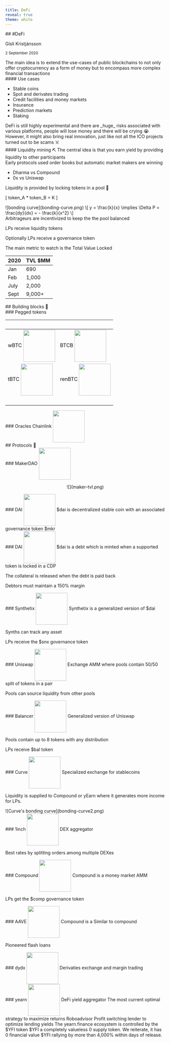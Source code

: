 ```yaml
---
title: DeFi
reveal: true
theme: white
---
```


<section>
<section>
## #DeFi

Gísli Kristjánsson
<small>

2 September 2020
</small>
</section>

<section>
The main idea is to extend the use-cases of public blockchains to not only offer cryptocurrency as a form of money but to encompass more complex financial transactions
</section>

<section>
#### Use cases

- Stable coins
- Spot and derivates trading
- Credit facilities and money markets
- Insurance
- Prediction markets
- Staking
</section>

<section>
DeFi is still highly experimental and there are _huge_ risks associated with various platforms, people will lose money and there will be crying 😭
</section>

<section>
However, it might also bring real innovation, just like not all the ICO projects turned out to be scams ☠️
</section>
</section>

<section>
<section>
#### Liquidity mining ⛏
The central idea is that you earn yield by providing liquidity to other participants
</section>

<section>
Early protocols used order books but automatic market makers are winning

- Dharma vs Compound
- 0x vs Uniswap
</section>

<section>
Liquidity is provided by locking tokens in a pool 🎱

\[ token_A * token_B = K \]
</section>

<section>
![bonding curve](bonding-curve.png)
\[ y  = \frac{k}{x} \implies \Delta P = \frac{dy}{dx} = - \frac{k}{x^2}  \]
</section>

<section>
Arbitrageurs are incentivized to keep the the pool balanced 
<p class="fragment">
LPs receive liquidity tokens
</p>
<p class="fragment">
Optionally LPs receive a governance token
</p>
</section>

<section>
The main metric to watch is the Total Value Locked

| 2020 | TVL $MM |
|------|---------|
| Jan  | 690     |
| Feb  | 1,000   |
| July | 2,000   |
| Sept | 9,000+  |
</section>
</section>

<section>
<section>
## Building blocks 🧱
</section>

<section>
### Pegged tokens

| &nbsp; |   |
|-----| ------ |
| wBTC <img style="vertical-align: middle" height="100" src="wbtc.png" /> |   BTCB <img style="vertical-align: middle" height="100" src="btcb.png" />   |
| tBTC <img style="vertical-align: middle" height="100" src="tbtc.png" /> | renBTC <img style="vertical-align: middle" height="100" src="renbtc.png" /> |
| &nbsp;  |  |
</section>

<section>
### Oracles
Chainlink <img style="vertical-align: middle" height="100" src="chainlink.png" />
</section>
</section>

<section>
<section>
## Protocols  🧬
</section>

<section>
### MakerDAO <img style="vertical-align: middle" height="100" src="makerdao.png" />
<p style="text-align: center">
  ![](maker-tvl.png)
</p>
</section>

<section>
### DAI <img style="vertical-align: middle" height="100" src="dai.png" />
$dai is decentralized stable coin with an associated governance token $mkr
</section>

<section>
### DAI <img style="vertical-align: middle" height="100" src="dai.png" />
$dai is a debt which is minted when a supported token is locked in a CDP
<p class="fragment">
The collateral is released when the debt is paid back
</p>
<p class="fragment">
Debtors must maintain a 150% margin
</p>
</section>

<section>
### Synthetix <img style="vertical-align: middle" height="100" src="dydx.png" />
Synthetix is a generalized version of $dai
<p class="fragment">
Synths can track any asset
</p>
<p class="fragment">
LPs receive the $snx governance token
</p>
</section>

<section>
### Uniswap <img style="vertical-align: middle" height="100"  src="uniswap.png" />
Exchange AMM where pools contain 50/50 split of tokens in a pair
<p class="fragment">
Pools can source liquidity from other pools
</p>
</section>

<section>
### Balancer <img style="vertical-align: middle" height="100" src="balancer.png" />
Generalized version of Uniswap
<p class="fragment">
Pools contain up to 8 tokens with any distribution
</p>
<p class="fragment">
LPs receive $bal token
</p>
</section>

<section>
### Curve <img style="vertical-align: middle" height="100" src="curve.png" />
Specialized exchange for stablecoins
<p class="fragment">
Liquidity is supplied to Compound or yEarn where it generates more income for LPs.
</p>
</section>

<section>
![Curve's bonding curve](bonding-curve2.png)
</section>

<section>
### 1inch <img style="vertical-align: middle" height="100" src="1inch.png" />
DEX aggregator
<p class="fragment">
Best rates by splitting orders among multiple DEXes
</p>
</section>

<section>
### Compound <img style="vertical-align: middle" height="100" src="compound.png" />
Compound is a money market AMM
<p class="fragment">
LPs get the $comp governance token
</p>
</section>

<section>
### AAVE <img style="vertical-align: middle" height="100" src="aave.png" />
Compound is a
Similar to compound
<p class="fragment">
Pioneered flash loans
</p>
</section>

<section>
### dydx <img style="vertical-align: middle" height="100" src="dydx.png" />
Derivaties exchange and margin trading
</section>
  
<section>
### yearn <img style="vertical-align: middle" height="100" src="yearn.png" />
DeFi yield aggregator
The most current optimal strategy to maximize returns
Roboadvisor
Profit switching lender to optimize lending yields 
The yearn.finance ecosystem is controlled by the $YFI token
$YFI a completely valueless 0 supply token. We reiterate, it has 0 financial value
$YFI rallying by more than 4,000% within days of release. 
<!--
  - yearn (iearn) Andre Cronje
    - vaults
    - earn
    - zap
    - apr
    - cover
    - yETH

    - yearn.finance - Profit switching lender to optimize lending yields (live)
    - ytrade.finance - Leveraged stable coin trades (testnet)
    - yliquidate.finance - 0 capital automated liquidations for Aave (testnet)
    - yswap.exchange - Single sided automated market maker (live)
    - iborrow.finance - Credit delegation vaults for smart contract to smart contract lending (testnet)

-->
</section>
</section>

<section>
<section>
## Yield farming 👨‍🌾
> .... the degens are just yolo-ing in! ...

<p class="fragment">
The names are more meme
</p>
<p class="fragment">
Rube Goldberg machine for money
</p>
<p class="fragment">
The power of composability
</p>
</section>

<section>
### YAM <img style="vertical-align: middle" height="100" src="dai.png" />
[YAM Farmer](https://yam.finance/)
</section>
<section>
### SushiSwap <img style="vertical-align: middle" height="100" src="sushiswap.png" />
[SushiSwap](https://sushiswap.org/)
</section>

<section>
### Kimchi <img style="vertical-align: middle" height="100" src="kimchi.png" />
[kimchi](https://kimchi.finance)
</section>
</section>
